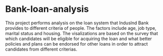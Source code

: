 # Bank-loan-analysis
This project performs analysis on the loan system that Induslnd Bank provides to different criteria of people. The factors include age, job type, marital status and housing. The visalizations are based on the survey that which candidates will be eligible for acquiring the loan and what better policies and plans can be endorsed for other loans in order to attract candidates from different criterias. 
